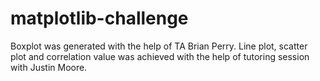 # matplotlib-challenge
Boxplot was generated with the help of TA Brian Perry.
Line plot, scatter plot and correlation value was achieved with the help of tutoring session with Justin Moore.